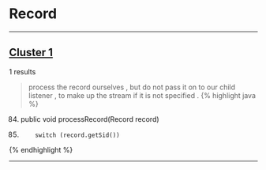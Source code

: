 # Record

***

## [Cluster 1](./1)
1 results
> process the record ourselves , but do not pass it on to our child listener , to make up the stream if it is not specified . 
{% highlight java %}
84. public void processRecord(Record record)
92.         switch (record.getSid())
{% endhighlight %}

***

